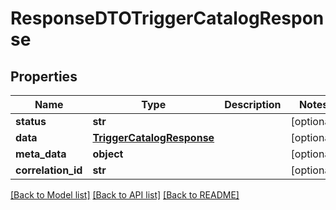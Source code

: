 # ResponseDTOTriggerCatalogResponse

## Properties
Name | Type | Description | Notes
------------ | ------------- | ------------- | -------------
**status** | **str** |  | [optional] 
**data** | [**TriggerCatalogResponse**](TriggerCatalogResponse.md) |  | [optional] 
**meta_data** | **object** |  | [optional] 
**correlation_id** | **str** |  | [optional] 

[[Back to Model list]](../README.md#documentation-for-models) [[Back to API list]](../README.md#documentation-for-api-endpoints) [[Back to README]](../README.md)

